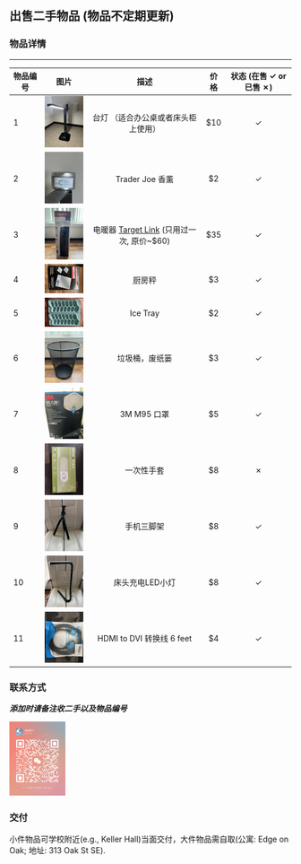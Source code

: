 ## 出售二手物品 (物品不定期更新)

### 物品详情

----------------------------------------------------------------
| 物品编号 | 图片                                                   |                                                             描述                                                              | 价格  | 状态 (在售 &check; or 已售 &cross;) |
|------|------------------------------------------------------|:---------------------------------------------------------------------------------------------------------------------------:|:---:|:-----------------------------:|
| 1    | <img src="figs/items/WechatIMG467.jpg" width="100"/> |                                                     台灯 （适合办公桌或者床头柜上使用）                                                      | $10 |            &check;            |
| 2    | <img src="figs/items/WechatIMG468.jpg" width="100"/> |                                                        Trader Joe 香薰                                                        | $2  |            &check;            |
| 3    | <img src="figs/items/WechatIMG469.jpg" width="100"/> | 电暖器 [Target Link](https://www.target.com/p/lasko-ceramic-tower-heater-with-remote/-/A-85756740#lnk=sametab) (只用过一次, 原价~$60) | $35 |            &check;            |
| 4    | <img src="figs/items/WechatIMG470.jpg" width="100"/> |                                                             厨房秤                                                             | $3  |            &check;            |
| 5    | <img src="figs/items/WechatIMG471.jpg" width="100"/> |                                                          Ice Tray                                                           | $2  |            &check;            |
| 6    | <img src="figs/items/WechatIMG472.jpg" width="100"/> |                                                           垃圾桶，废纸篓                                                           | $3  |            &check;            |
| 7    | <img src="figs/items/WechatIMG473.jpg" width="100"/> |                                                          3M M95 口罩                                                          | $5  |            &check;            |
| 8    | <img src="figs/items/WechatIMG474.jpg" width="100"/> |                                                            一次性手套                                                            | $8  |            &cross;            |
| 9    | <img src="figs/items/WechatIMG475.jpg" width="100"/> |                                                            手机三脚架                                                            | $8  |            &check;            |
| 10   | <img src="figs/items/WechatIMG476.jpg" width="100"/> |                                                          床头充电LED小灯                                                          | $8  |            &check;            |
| 11   | <img src="figs/items/WechatIMG478.jpg" width="100"/> |                                                   HDMI to DVI 转换线 6 feet                                                    | $4  |            &check;            |



### 联系方式
***添加时请备注收二手以及物品编号***

<img src="figs/wechat/WechatIMG.jpg" width="100"/> 


### 交付
小件物品可学校附近(e.g., Keller Hall)当面交付，大件物品需自取(公寓: Edge on Oak; 地址: 313 Oak St SE).